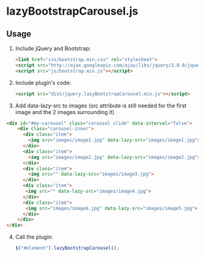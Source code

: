 lazyBootstrapCarousel.js
========================
## Usage

1. Include jQuery and Bootstrap:

	```html
	<link href="css/bootstrap.min.css" rel="stylesheet">
	<script src="http://ajax.googleapis.com/ajax/libs/jquery/2.0.0/jquery.min.js"></script>
	<script src="js/bootstrap.min.js"></script>
	```

2. Include plugin's code:

	```html
	<script src="dist/jquery.lazyBootstrapCarousel.min.js"></script>
	```
3. Add data-lazy-src to images (src attribute is still needed for the first image and the 2 images surrounding it)
  ```html
  <div id="#my-carousel" class="carousel slide" data-interval="false">
      <div class="carousel-inner">
        <div class="item">
          <img src="images/image1.jpg" data-lazy-src="images/image1.jpg">
        </div>
        <div class="item">
          <img src="images/image2.jpg" data-lazy-src="images/image2.jpg">
        </div>
        <div class="item">
          <img src="" data-lazy-src="images/image3.jpg">
        </div>
        <div class="item">
         <img src="" data-lazy-src="images/image4.jpg">
        </div>
        <div class="item">
         <img src="images/image6.jpg" data-lazy-src="images/image5.jpg">
        </div>
      </div>
  </div>
  ```

4. Call the plugin:

	```javascript
	$("#element").lazyBootstrapCarousel();
	```
